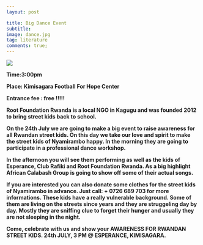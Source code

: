 ```yaml
---
layout: post

title: Big Dance Event 
subtitle: 
image: dance.jpg
tag: literature
comments: true;
---
```


<img src="{{site.github.url}}/img/dance.jpg">

<strong>Time:3:00pm

<strong>Place: Kimisagara Football For Hope Center

<strong>Entrance fee : free !!!!! <strong>

Root Foundation Rwanda is a local NGO in Kagugu and was founded 2012 to bring street kids back to school. 

On the 24th July we are going to make a big event to raise awareness for all Rwandan street kids. On this day we take our love and spirit to make the street kids of Nyamirambo happy. In the morning they are going to participate in a professional dance workshop. 

In the afternoon you will see them performing as well as the kids of Esperance, Club Rafiki and Root Foundation Rwanda. As a big highlight African Calabash Group is going to show off some of their actual songs. 

If you are interested you can also donate some clothes for the street kids of Nyamirambo in advance. Just call: + 0726 689 703
for more informations. These kids have a really vulnerable background. Some of them are living on the streets since years and they are struggeling day by day. Mostly they are sniffing clue to forget their hunger and usually they are not sleeping in the night.

Come, celebrate with us and show your AWARENESS FOR RWANDAN STREET KIDS. 24th JULY, 3 PM @ ESPERANCE, KIMISAGARA.

